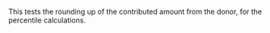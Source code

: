This tests the rounding up of the contributed amount from the donor, for the percentile calculations.
